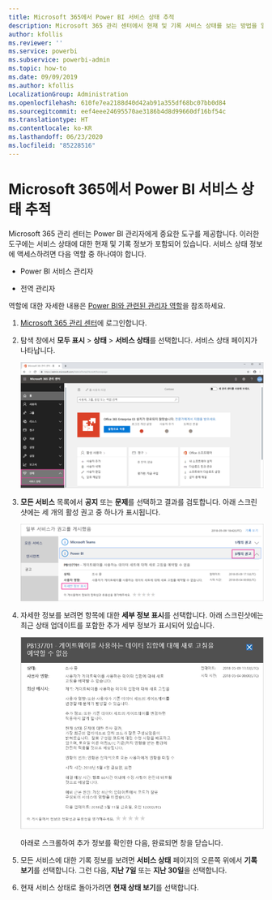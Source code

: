 ```yaml
---
title: Microsoft 365에서 Power BI 서비스 상태 추적
description: Microsoft 365 관리 센터에서 현재 및 기록 서비스 상태를 보는 방법을 알아봅니다.
author: kfollis
ms.reviewer: ''
ms.service: powerbi
ms.subservice: powerbi-admin
ms.topic: how-to
ms.date: 09/09/2019
ms.author: kfollis
LocalizationGroup: Administration
ms.openlocfilehash: 610fe7ea2188d40d42ab91a355df68bc07bb0d84
ms.sourcegitcommit: eef4eee24695570ae3186b4d8d99660df16bf54c
ms.translationtype: HT
ms.contentlocale: ko-KR
ms.lasthandoff: 06/23/2020
ms.locfileid: "85228516"
---
```

# <a name="track-power-bi-service-health-in-microsoft-365"></a>Microsoft 365에서 Power BI 서비스 상태 추적

Microsoft 365 관리 센터는 Power BI 관리자에게 중요한 도구를 제공합니다. 이러한 도구에는 서비스 상태에 대한 현재 및 기록 정보가 포함되어 있습니다. 서비스 상태 정보에 액세스하려면 다음 역할 중 하나여야 합니다.

* Power BI 서비스 관리자

* 전역 관리자

역할에 대한 자세한 내용은 [Power BI와 관련된 관리자 역할](service-admin-administering-power-bi-in-your-organization.md#administrator-roles-related-to-power-bi)을 참조하세요.

1. [Microsoft 365 관리 센터](https://portal.office.com/adminportal)에 로그인합니다.

1. 탐색 창에서 **모두 표시** > **상태** > **서비스 상태**를 선택합니다. 서비스 상태 페이지가 나타납니다.

    ![상태 및 서비스 상태 옵션이 표시된 Microsoft 365 관리 센터의 스크린샷](media/service-admin-health/service-health-tile.png)

1. **모든 서비스** 목록에서 **공지** 또는 **문제**를 선택하고 결과를 검토합니다. 아래 스크린샷에는 세 개의 활성 권고 중 하나가 표시됩니다.

    ![Power BI에 대한 세 가지 권고와 세부 정보 표시 옵션이 표시된 서비스 상태 페이지의 스크린샷](media/service-admin-health/active-advisories.png)

1. 자세한 정보를 보려면 항목에 대한 **세부 정보 표시**를 선택합니다. 아래 스크린샷에는 최근 상태 업데이트를 포함한 추가 세부 정보가 표시되어 있습니다.

    ![권고 세부 정보의 스크린샷](media/service-admin-health/advisory-details.png)

    아래로 스크롤하여 추가 정보를 확인한 다음, 완료되면 창을 닫습니다.

1. 모든 서비스에 대한 기록 정보를 보려면 **서비스 상태** 페이지의 오른쪽 위에서 **기록 보기**를 선택합니다. 그런 다음, **지난 7일** 또는 **지난 30일**을 선택합니다. 

1. 현재 서비스 상태로 돌아가려면 **현재 상태 보기**를 선택합니다.
